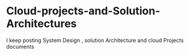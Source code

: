 # Cloud-projects-and-Solution-Architectures
I keep posting System Design , solution Architecture  and cloud Projects documents
